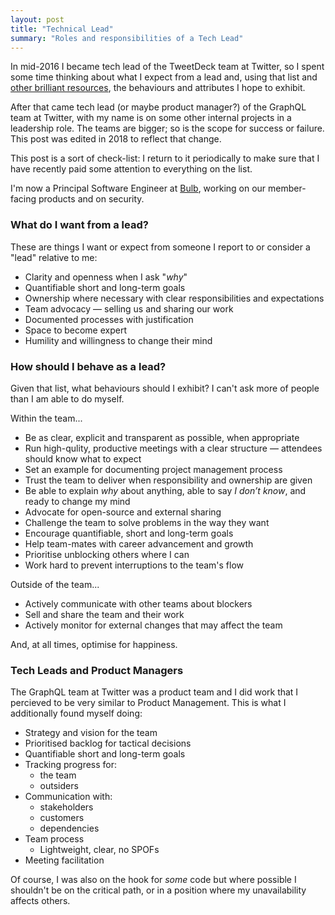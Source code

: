 ```yaml
---
layout: post
title: "Technical Lead"
summary: "Roles and responsibilities of a Tech Lead"
---
```


In mid-2016 I became tech lead of the TweetDeck team at Twitter, so I spent some time thinking about what I expect from a lead and, using that list and [other brilliant resources](/2016/06/03/frontend-reading-list.html#professional-practice), the behaviours and attributes I hope to exhibit.

After that came tech lead (or maybe product manager?) of the GraphQL team at Twitter, with my name is on some other internal projects in a leadership role. The teams are bigger; so is the scope for success or failure. This post was edited in 2018 to reflect that change.

This post is a sort of check-list: I return to it periodically to make sure that I have recently paid some attention to everything on the list.

I'm now a Principal Software Engineer at [Bulb](bulb), working on our member-facing products and on security.

### What do I want from a lead?

These are things I want or expect from someone I report to or consider a "lead" relative to me:

- Clarity and openness when I ask "*why*"
- Quantifiable short and long-term goals
- Ownership where necessary with clear responsibilities and expectations
- Team advocacy — selling us and sharing our work
- Documented processes with justification
- Space to become expert
- Humility and willingness to change their mind

### How should I behave as a lead?

Given that list, what behaviours should I exhibit? I can't ask more of people than I am able to do myself.

Within the team...

- Be as clear, explicit and transparent as possible, when appropriate
- Run high-qulity, productive meetings with a clear structure — attendees should know what to expect
- Set an example for documenting project management process
- Trust the team to deliver when responsibility and ownership are given
- Be able to explain *why* about anything, able to say *I don’t know*, and ready to change my mind
- Advocate for open-source and external sharing
- Challenge the team to solve problems in the way they want
- Encourage quantifiable, short and long-term goals
- Help team-mates with career advancement and growth
- Prioritise unblocking others where I can
- Work hard to prevent interruptions to the team's flow

Outside of the team...

- Actively communicate with other teams about blockers
- Sell and share the team and their work
- Actively monitor for external changes that may affect the team

And, at all times, optimise for happiness.

### Tech Leads and Product Managers

The GraphQL team at Twitter was a product team and I did work that I percieved to be very similar to Product Management. This is what I additionally found myself doing:

- Strategy and vision for the team
- Prioritised backlog for tactical decisions
- Quantifiable short and long-term goals
- Tracking progress for:
  - the team
  - outsiders
- Communication with:
  - stakeholders
  - customers
  - dependencies
- Team process
  - Lightweight, clear, no SPOFs
- Meeting facilitation

Of course, I was also on the hook for *some* code but where possible I shouldn't be on the critical path, or in a position where my unavailability affects others.

[bulb]: https://bulb.co.uk
